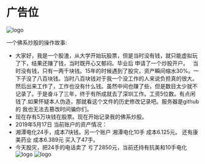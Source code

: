 # 广告位 

![logo](https://wx2.sinaimg.cn/orj360/92e8a7f7gy1g33mu866yhj20hs08wq6v.jpg "logo")

一个佛系炒股的操作故事:

-  大家好，我是一个股渣，从大学开始玩股票，但是当时没有钱，就只能虚拟玩了下，结果还赚了钱，当时既开心又郁闷。毕业后 申请了一个炒股开户。
&nbsp; 当时没有钱，只有一两千块钱。15年的时候遇到了股灾，资产瞬间缩水30%。一下子没了八百块钱。当时八百块钱对于我一个没工作的人来说负担真的很大。然后出来工作了，工作也没有什么钱。虽然中间也赚了些，但是数目太少就不记录了。于是奋斗了三年，终于有所成就去了深圳工作。工资5位数。有点闲钱了.如果怀疑本人伪造，那就看这个文件的历史修改记录吧。服务器是github的 我也无法去篡改时间骗你们。
-  现在存有5万块钱在股票。现在开始记录我的佛系炒股。
-  2019年5月17日 当前账户的资产情况：
-  湘潭电化24手，成本7块钱。另一个账户 湘潭电化10手 成本6.125元。 还有康美药业 成本6.389元 买入了47手。
-  今天股灾，把24手的电话卖了 亏了2850元，当前还持有抗美和10手电化
![logo](https://wx3.sinaimg.cn/mw690/92e8a7f7gy1g34r6u6slej20u01qc15d.jpg "logo")
![logo](https://wx1.sinaimg.cn/mw690/92e8a7f7gy1g34r6u40csj20u01qcqd9.jpg "logo")



    
